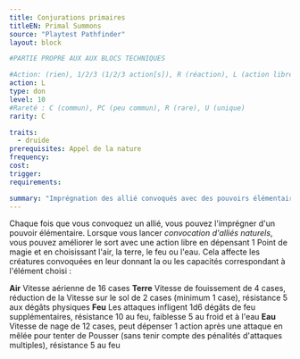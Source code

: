 ```yaml
---
title: Conjurations primaires
titleEN: Primal Summons
source: "Playtest Pathfinder"
layout: block

#PARTIE PROPRE AUX AUX BLOCS TECHNIQUES

#Action: (rien), 1/2/3 (1/2/3 action[s]), R (réaction), L (action libre)
action: L
type: don
level: 10
#Rareté : C (commun), PC (peu commun), R (rare), U (unique)
rarity: C

traits:
  - druide
prerequisites: Appel de la nature
frequency: 
cost:
trigger: 
requirements:

summary: "Imprégnation des allié convoqués avec des pouvoirs élémentaires"
---
```


Chaque fois que vous convoquez un allié, vous pouvez l'imprégner d'un pouvoir élémentaire. Lorsque vous lancer *convocation d'alliés naturels*, vous pouvez améliorer le sort avec une action libre en dépensant 1 Point de magie et en choisissant l'air, la terre, le feu ou l'eau. Cela affecte les créatures convoquées en leur donnant la ou les capacités correspondant à l'élément choisi :

**Air** Vitesse aérienne de 16 cases
**Terre** Vitesse de fouissement de 4 cases, réduction de la Vitesse sur le sol de 2 cases (minimum 1 case), résistance 5 aux dégâts physiques
**Feu** Les attaques infligent 1d6 dégâts de feu supplémentaires, résistance 10 au feu, faiblesse 5 au froid et à l'eau
**Eau** Vitesse de nage de 12 cases, peut dépenser 1 action après une attaque en mêlée pour tenter de Pousser (sans tenir compte des pénalités d'attaques multiples), résistance 5 au feu